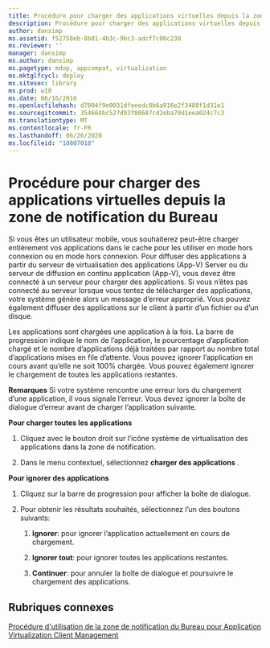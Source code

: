 ```yaml
---
title: Procédure pour charger des applications virtuelles depuis la zone de notification du Bureau
description: Procédure pour charger des applications virtuelles depuis la zone de notification du Bureau
author: dansimp
ms.assetid: f52758eb-8b81-4b3c-9bc3-adcf7c00c238
ms.reviewer: ''
manager: dansimp
ms.author: dansimp
ms.pagetype: mdop, appcompat, virtualization
ms.mktglfcycl: deploy
ms.sitesec: library
ms.prod: w10
ms.date: 06/16/2016
ms.openlocfilehash: d7004f9e0031dfeeedc8b6a916e2f3488f1d31e1
ms.sourcegitcommit: 354664bc527d93f80687cd2eba70d1eea024c7c3
ms.translationtype: MT
ms.contentlocale: fr-FR
ms.lasthandoff: 06/26/2020
ms.locfileid: "10807018"
---
```

# Procédure pour charger des applications virtuelles depuis la zone de notification du Bureau


Si vous êtes un utilisateur mobile, vous souhaiterez peut-être charger entièrement vos applications dans le cache pour les utiliser en mode hors connexion ou en mode hors connexion. Pour diffuser des applications à partir du serveur de virtualisation des applications (App-V) Server ou du serveur de diffusion en continu application (App-V), vous devez être connecté à un serveur pour charger des applications. Si vous n’êtes pas connecté au serveur lorsque vous tentez de télécharger des applications, votre système génère alors un message d’erreur approprié. Vous pouvez également diffuser des applications sur le client à partir d’un fichier ou d’un disque.

Les applications sont chargées une application à la fois. La barre de progression indique le nom de l’application, le pourcentage d’application chargé et le nombre d’applications déjà traitées par rapport au nombre total d’applications mises en file d’attente. Vous pouvez ignorer l’application en cours avant qu’elle ne soit 100% chargée. Vous pouvez également ignorer le chargement de toutes les applications restantes.

**Remarques**  Si votre système rencontre une erreur lors du chargement d’une application, il vous signale l’erreur. Vous devez ignorer la boîte de dialogue d’erreur avant de charger l’application suivante.

 

**Pour charger toutes les applications**

1.  Cliquez avec le bouton droit sur l’icône système de virtualisation des applications dans la zone de notification.

2.  Dans le menu contextuel, sélectionnez **charger des applications** .

**Pour ignorer des applications**

1.  Cliquez sur la barre de progression pour afficher la boîte de dialogue.

2.  Pour obtenir les résultats souhaités, sélectionnez l’un des boutons suivants:

    1.  **Ignorer**: pour ignorer l’application actuellement en cours de chargement.

    2.  **Ignorer tout**: pour ignorer toutes les applications restantes.

    3.  **Continuer**: pour annuler la boîte de dialogue et poursuivre le chargement des applications.

## Rubriques connexes


[Procédure d'utilisation de la zone de notification du Bureau pour Application Virtualization Client Management](how-to-use-the-desktop-notification-area-for-application-virtualization-client-management.md)

 

 





